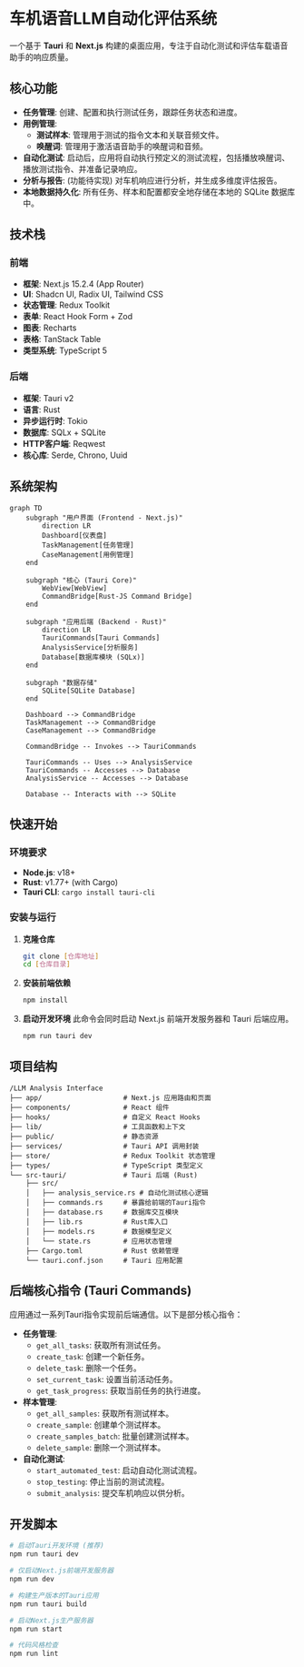 # 车机语音LLM自动化评估系统

一个基于 **Tauri** 和 **Next.js** 构建的桌面应用，专注于自动化测试和评估车载语音助手的响应质量。

## 核心功能

- **任务管理**: 创建、配置和执行测试任务，跟踪任务状态和进度。
- **用例管理**:
  - **测试样本**: 管理用于测试的指令文本和关联音频文件。
  - **唤醒词**: 管理用于激活语音助手的唤醒词和音频。
- **自动化测试**: 启动后，应用将自动执行预定义的测试流程，包括播放唤醒词、播放测试指令、并准备记录响应。
- **分析与报告**: (功能待实现) 对车机响应进行分析，并生成多维度评估报告。
- **本地数据持久化**: 所有任务、样本和配置都安全地存储在本地的 SQLite 数据库中。

## 技术栈

### 前端

- **框架**: Next.js 15.2.4 (App Router)
- **UI**: Shadcn UI, Radix UI, Tailwind CSS
- **状态管理**: Redux Toolkit
- **表单**: React Hook Form + Zod
- **图表**: Recharts
- **表格**: TanStack Table
- **类型系统**: TypeScript 5

### 后端

- **框架**: Tauri v2
- **语言**: Rust
- **异步运行时**: Tokio
- **数据库**: SQLx + SQLite
- **HTTP客户端**: Reqwest
- **核心库**: Serde, Chrono, Uuid

## 系统架构

```mermaid
graph TD
    subgraph "用户界面 (Frontend - Next.js)"
        direction LR
        Dashboard[仪表盘]
        TaskManagement[任务管理]
        CaseManagement[用例管理]
    end

    subgraph "核心 (Tauri Core)"
        WebView[WebView]
        CommandBridge[Rust-JS Command Bridge]
    end

    subgraph "应用后端 (Backend - Rust)"
        direction LR
        TauriCommands[Tauri Commands]
        AnalysisService[分析服务]
        Database[数据库模块 (SQLx)]
    end

    subgraph "数据存储"
        SQLite[SQLite Database]
    end

    Dashboard --> CommandBridge
    TaskManagement --> CommandBridge
    CaseManagement --> CommandBridge

    CommandBridge -- Invokes --> TauriCommands

    TauriCommands -- Uses --> AnalysisService
    TauriCommands -- Accesses --> Database
    AnalysisService -- Accesses --> Database

    Database -- Interacts with --> SQLite
```

## 快速开始

### 环境要求

- **Node.js**: v18+
- **Rust**: v1.77+ (with Cargo)
- **Tauri CLI**: `cargo install tauri-cli`

### 安装与运行

1.  **克隆仓库**
    ```bash
    git clone [仓库地址]
    cd [仓库目录]
    ```

2.  **安装前端依赖**
    ```bash
    npm install
    ```

3.  **启动开发环境**
    此命令会同时启动 Next.js 前端开发服务器和 Tauri 后端应用。
    ```bash
    npm run tauri dev
    ```

## 项目结构

```
/LLM Analysis Interface
├── app/                    # Next.js 应用路由和页面
├── components/             # React 组件
├── hooks/                  # 自定义 React Hooks
├── lib/                    # 工具函数和上下文
├── public/                 # 静态资源
├── services/               # Tauri API 调用封装
├── store/                  # Redux Toolkit 状态管理
├── types/                  # TypeScript 类型定义
└── src-tauri/              # Tauri 后端 (Rust)
    ├── src/
    │   ├── analysis_service.rs # 自动化测试核心逻辑
    │   ├── commands.rs     # 暴露给前端的Tauri指令
    │   ├── database.rs     # 数据库交互模块
    │   ├── lib.rs          # Rust库入口
    │   ├── models.rs       # 数据模型定义
    │   └── state.rs        # 应用状态管理
    ├── Cargo.toml          # Rust 依赖管理
    └── tauri.conf.json     # Tauri 应用配置
```

## 后端核心指令 (Tauri Commands)

应用通过一系列Tauri指令实现前后端通信。以下是部分核心指令：

- **任务管理**:
  - `get_all_tasks`: 获取所有测试任务。
  - `create_task`: 创建一个新任务。
  - `delete_task`: 删除一个任务。
  - `set_current_task`: 设置当前活动任务。
  - `get_task_progress`: 获取当前任务的执行进度。
- **样本管理**:
  - `get_all_samples`: 获取所有测试样本。
  - `create_sample`: 创建单个测试样本。
  - `create_samples_batch`: 批量创建测试样本。
  - `delete_sample`: 删除一个测试样本。
- **自动化测试**:
  - `start_automated_test`: 启动自动化测试流程。
  - `stop_testing`: 停止当前的测试流程。
  - `submit_analysis`: 提交车机响应以供分析。

## 开发脚本

```bash
# 启动Tauri开发环境 (推荐)
npm run tauri dev

# 仅启动Next.js前端开发服务器
npm run dev

# 构建生产版本的Tauri应用
npm run tauri build

# 启动Next.js生产服务器
npm run start

# 代码风格检查
npm run lint
